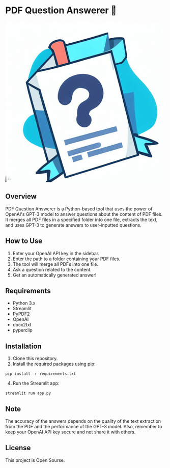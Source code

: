 # PDF Question Answerer 📄
![Banner](pdf_answerer.jpg)
## Overview
PDF Question Answerer is a Python-based tool that uses the power of OpenAI's GPT-3 model to answer questions about the content of PDF files. It merges all PDF files in a specified folder into one file, extracts the text, and uses GPT-3 to generate answers to user-inputted questions.

## How to Use
1. Enter your OpenAI API key in the sidebar.
2. Enter the path to a folder containing your PDF files.
3. The tool will merge all PDFs into one file.
4. Ask a question related to the content.
5. Get an automatically generated answer!
 
## Requirements
- Python 3.x
- Streamlit
- PyPDF2
- OpenAI
- docx2txt
- pyperclip

## Installation
1. Clone this repository.
2. Install the required packages using pip:
```
pip install -r requirements.txt
```
4. Run the Streamlit app:
```
streamlit run app.py
```


## Note
The accuracy of the answers depends on the quality of the text extraction from the PDF and the performance of the GPT-3 model. Also, remember to keep your OpenAI API key secure and not share it with others.

## License
This project is Open Sourse.
